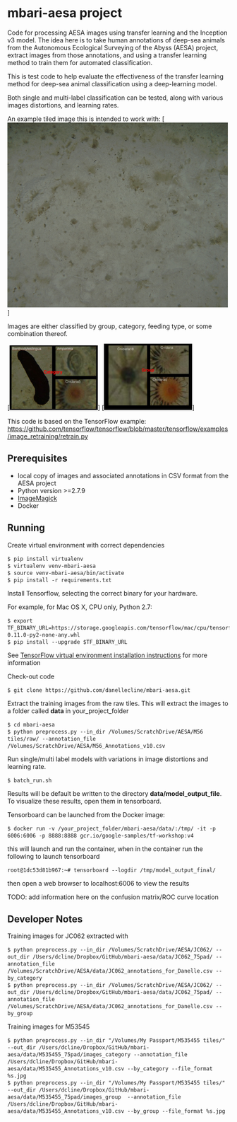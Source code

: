 # mbari-aesa project

Code for processing AESA images using transfer learning and the Inception v3 model.
The idea here is to take human annotations of deep-sea animals from the
Autonomous Ecological Surveying of the Abyss (AESA) project, extract images from those
annotations, and using a transfer learning method to train them for automated classification.

This is test code to help evaluate the effectiveness of the transfer learning method for
deep-sea animal classification using a deep-learning model.

Both single and multi-label classification can be tested, along with various images
distortions, and learning rates.

An example tiled image this is intended to work with:
[![ Image link ](https://github.com/danellecline/mbari-aesa/raw/master/img/M56_10441297_12987348573247_resized.jpg)]

Images are either classified by group, category, feeding type, or some combination thereof.

[![ Image link ](https://github.com/danellecline/mbari-aesa/raw/master/img/category_resized.jpg)]
[![ Image link ](https://github.com/danellecline/mbari-aesa/raw/master/img/group_resized.jpg)]

This code is based on the TensorFlow example:
https://github.com/tensorflow/tensorflow/blob/master/tensorflow/examples/image_retraining/retrain.py

## Prerequisites

- local copy of images and associated annotations in CSV format from the AESA project
- Python version >=2.7.9
- [ImageMagick](http://www.imagemagick.org/)
- Docker

## Running

Create virtual environment with correct dependencies

    $ pip install virtualenv
    $ virtualenv venv-mbari-aesa
    $ source venv-mbari-aesa/bin/activate
    $ pip install -r requirements.txt 

Install Tensorflow, selecting the correct binary for your hardware.

For example, for Mac OS X, CPU only, Python 2.7:

    $ export TF_BINARY_URL=https://storage.googleapis.com/tensorflow/mac/cpu/tensorflow-0.11.0-py2-none-any.whl
    $ pip install --upgrade $TF_BINARY_URL
    
See [TensorFlow virtual environment installation instructions](https://www.tensorflow.org/versions/r0.12/get_started/os_setup.html#virtualenv-installation) for more information

Check-out code

    $ git clone https://github.com/danellecline/mbari-aesa.git

Extract the training images from the raw tiles. This will extract the images to a folder called **data** in your_project_folder

    $ cd mbari-aesa
    $ python preprocess.py --in_dir /Volumes/ScratchDrive/AESA/M56 tiles/raw/ --annotation_file /Volumes/ScratchDrive/AESA/M56_Annotations_v10.csv
    
Run single/multi label models with variations in image distortions and learning rate.

    $ batch_run.sh

Results will be default be written to the directory **data/model_output_file**. To visualize these results, open them in tensorboard.

Tensorboard can be launched from the Docker image:

    $ docker run -v /your_project_folder/mbari-aesa/data/:/tmp/ -it -p 6006:6006 -p 8888:8888 gcr.io/google-samples/tf-workshop:v4

this will launch and run the container, when in the container run the following to launch tensorboard

    root@1dc53d81b967:~# tensorboard --logdir /tmp/model_output_final/

then open a web browser to localhost:6006 to view the results

TODO: add information here on the confusion matrix/ROC curve location


## Developer Notes

Training images for JC062 extracted with

    $ python preprocess.py --in_dir /Volumes/ScratchDrive/AESA/JC062/ --out_dir /Users/dcline/Dropbox/GitHub/mbari-aesa/data/JC062_75pad/ --annotation_file /Volumes/ScratchDrive/AESA/data/JC062_annotations_for_Danelle.csv --by_category 
    $ python preprocess.py --in_dir /Volumes/ScratchDrive/AESA/JC062/ --out_dir /Users/dcline/Dropbox/GitHub/mbari-aesa/data/JC062_75pad/ --annotation_file /Volumes/ScratchDrive/AESA/data/JC062_annotations_for_Danelle.csv --by_group

Training images for M53545

    $ python preprocess.py --in_dir "/Volumes/My Passport/M535455 tiles/" --out_dir /Users/dcline/Dropbox/GitHub/mbari-aesa/data/M535455_75pad/images_category --annotation_file /Users/dcline/Dropbox/GitHub/mbari-aesa/data/M535455_Annotations_v10.csv --by_category --file_format %s.jpg
    $ python preprocess.py --in_dir "/Volumes/My Passport/M535455 tiles/" --out_dir /Users/dcline/Dropbox/GitHub/mbari-aesa/data/M535455_75pad/images_group  --annotation_file /Users/dcline/Dropbox/GitHub/mbari-aesa/data/M535455_Annotations_v10.csv --by_group --file_format %s.jpg

